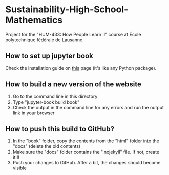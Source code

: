 # Sustainability-High-School-Mathematics

Project for the "HUM-433: How People Learn II" course at École polytechnique fédérale de Lausanne

## How to set up jupyter book

Check the installation guide on [this](https://jupyterbook.org/en/stable/start/overview.html) page (it's like any Python 
package).

## How to build a new version of the website

1. Go to the command line in this directory
2. Type "jupyter-book build book"
3. Check the output in the command line for any errors and run the output link in your browser

## How to push this build to GitHub?

1. In the "book" folder, copy the contents from the "html" folder into the "docs" (delete the old contents)
2. Make sure the "docs" folder contains the ".nojekyll" file. If not, create it!!!
3. Push your changes to GitHub. After a bit, the changes should become visible